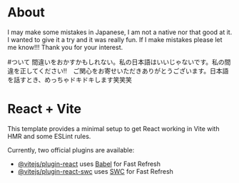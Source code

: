 # About
I may make some mistakes in Japanese, I am not a native nor that good at it. I wanted to give it a try and it was really fun. If I make mistakes please let me know!!! Thank you for your interest. 

#ついて
間違いをおかすかもしれない。私の日本語はいいじゃないです。私の間違を正してください‼　ご関心をお寄せいただきありがとうございます。日本語を話すとき、めっちゃドキドキします笑笑笑



# React + Vite

This template provides a minimal setup to get React working in Vite with HMR and some ESLint rules.

Currently, two official plugins are available:

- [@vitejs/plugin-react](https://github.com/vitejs/vite-plugin-react/blob/main/packages/plugin-react/README.md) uses [Babel](https://babeljs.io/) for Fast Refresh
- [@vitejs/plugin-react-swc](https://github.com/vitejs/vite-plugin-react-swc) uses [SWC](https://swc.rs/) for Fast Refresh
